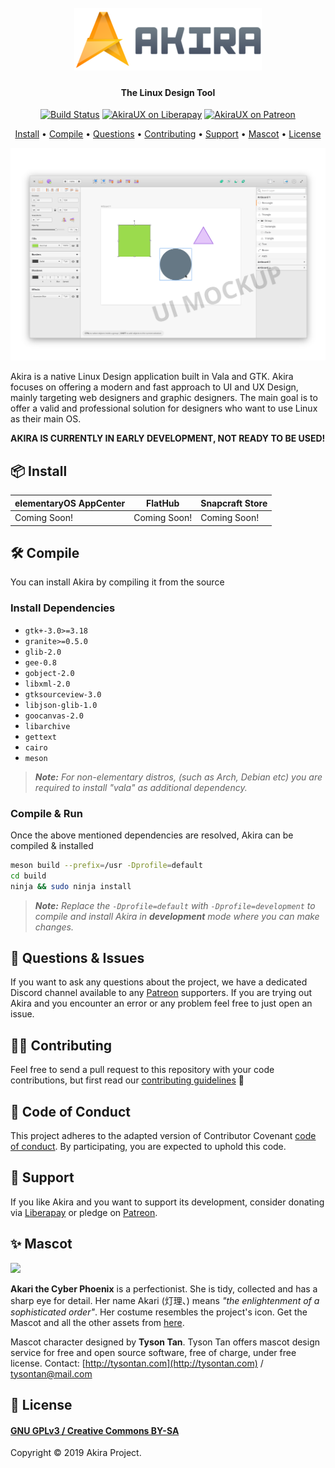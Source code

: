 <h1 align="center">
    <br>
    <img src="akira-logo-transparent.png" alt="Akira">
</h1>
<h4 align="center">The Linux Design Tool</h4>
<p align="center">
    <a href="https://github.com/akiraux/Akira/actions"><img src="https://github.com/akiraux/Akira/workflows/CI/badge.svg"
            alt="Build Status"></a>
    <a href="https://liberapay.com/AkiraUX"><img
            src="http://img.shields.io/liberapay/patrons/AkiraUX.svg?logo=liberapay" alt="AkiraUX on Liberapay"></a>
    <a href="https://www.patreon.com/akiraux"><img
            src="https://img.shields.io/badge/patreon-donate-orange.svg?logo=patreon" alt="AkiraUX on Patreon"></a>
</p>
<p align="center">
    <a href="#-install">Install</a> •
    <a href="#-compile">Compile</a> •
    <a href="#-questions-issues">Questions</a> •
    <a href="#-contributing">Contributing</a> •
    <a href="#-support">Support</a> •
    <a href="#-mascot">Mascot</a> •
    <a href="#-license">License</a>
</p>

![screenshot](akira-screenshot.png)

Akira is a native Linux Design application built in Vala and GTK. Akira focuses on offering a modern and fast approach to UI and UX Design, mainly targeting web designers and graphic designers. The main goal is to offer a valid and professional solution for designers who want to use Linux as their main OS.

**AKIRA IS CURRENTLY IN EARLY DEVELOPMENT, NOT READY TO BE USED!**

## 📦 Install

| elementaryOS AppCenter 	| FlatHub       	| Snapcraft Store 	|
|------------------------	|---------------	|-----------------	|
| Coming Soon!          	| Coming Soon! 	    | Coming Soon!   	|

## 🛠 Compile

You can install Akira by compiling it from the source

### Install Dependencies

 - `gtk+-3.0>=3.18`
 - `granite>=0.5.0`
 - `glib-2.0`
 - `gee-0.8`
 - `gobject-2.0`
 - `libxml-2.0`
 - `gtksourceview-3.0`
 - `libjson-glib-1.0`
 - `goocanvas-2.0`
 - `libarchive`
 - `gettext`
 - `cairo`
 - `meson`

> _**Note:** For non-elementary distros, (such as Arch, Debian etc) you are required to install "vala" as additional dependency._

### Compile &amp; Run

Once the above mentioned dependencies are resolved, Akira can be compiled &amp; installed

```sh
meson build --prefix=/usr -Dprofile=default
cd build
ninja && sudo ninja install
```

> _**Note:** Replace the `-Dprofile=default` with `-Dprofile=development` to compile and install Akira in **development** mode where you can make changes._

## 🤔 Questions &amp; Issues

If you want to ask any questions about the project, we have a dedicated Discord channel available to any [Patreon](https://www.patreon.com/akiraux) supporters. If you are trying out Akira and you encounter an error or any problem feel free to just open an issue.

## 👨‍💻 Contributing

Feel free to send a pull request to this repository with your code contributions, but first read our [contributing guidelines](CONTRIBUTING.md) :page_with_curl:

## 📌 Code of Conduct

This project adheres to the adapted version of Contributor Covenant [code of conduct](.github/CODE_OF_CONDUCT.md). By participating, you are expected to uphold this code.

## 🎉 Support

If you like Akira and you want to support its development, consider donating via [Liberapay](https://liberapay.com/AkiraUX/) or pledge on [Patreon](https://www.patreon.com/akiraux).

## ✨ Mascot

![](https://raw.githubusercontent.com/akiraux/assets/master/mascot/akira-mascot-akari.png)

**Akari the Cyber Phoenix** is a perfectionist. She is tidy, collected and has a sharp eye for detail. Her name Akari (灯理、) means *"the enlightenment of a sophisticated order"*. Her costume resembles the project's icon. Get the Mascot and all the other assets from [here](https://github.com/akiraux/assets).

Mascot character designed by **Tyson Tan**.
Tyson Tan offers mascot design service for free and open source software, free of charge, under free license.
Contact: [http://tysontan.com](http://tysontan.com)  / [tysontan@mail.com](mailto:tysontan@mail.com)

## 📜 License
#### [GNU GPLv3 / Creative Commons BY-SA](./COPYING)

Copyright © 2019 Akira Project.
